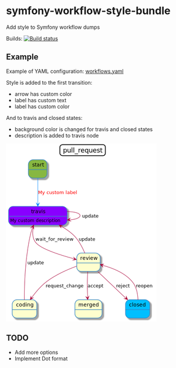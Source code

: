# symfony-workflow-style-bundle

Add style to Symfony workflow dumps

Builds: 
[![Build status][Travis Master image]][Travis Master]

## Example

Example of YAML configuration: [workflows.yaml][PUML example]

Style is added to the first transition:
- arrow has custom color
- label has custom text
- label has custom color

And to travis and closed states:
- background color is changed for travis and closed states
- description is added to travis node

[![Example][PUML example image]][PUML example image]

[Travis Master image]: https://travis-ci.org/alexislefebvre/SymfonyWorkflowStyleBundle.svg?branch=master
[Travis Master]: https://travis-ci.org/alexislefebvre/SymfonyWorkflowStyleBundle

[PUML example]: ./tests/App/workflows.yaml
[PUML example image]: ./tests/fixtures/puml/arrow/complex-state-machine-nomarking.png

## TODO

- Add more options
- Implement Dot format
